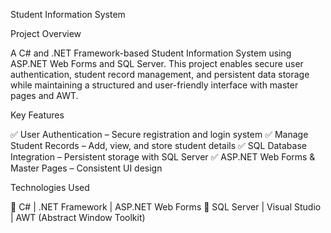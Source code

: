 

Student Information System

Project Overview

A C# and .NET Framework-based Student Information System using ASP.NET Web Forms and SQL Server. This project enables secure user authentication, student record management, and persistent data storage while maintaining a structured and user-friendly interface with master pages and AWT.

Key Features

✅ User Authentication – Secure registration and login system
✅ Manage Student Records – Add, view, and store student details
✅ SQL Database Integration – Persistent storage with SQL Server
✅ ASP.NET Web Forms & Master Pages – Consistent UI design

Technologies Used

🔹 C# | .NET Framework | ASP.NET Web Forms
🔹 SQL Server | Visual Studio | AWT (Abstract Window Toolkit)

